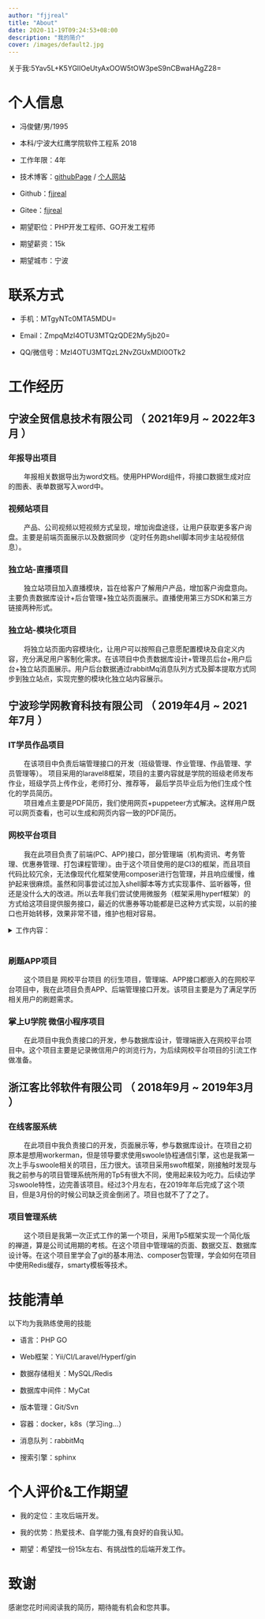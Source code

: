 ```yaml
---
author: "fjjreal"
title: "About"
date: 2020-11-19T09:24:53+08:00
description: "我的简介"
cover: /images/default2.jpg
---
```


关于我:5Yav5L+K5YGlIOeUtyAxOOW5tOW3peS9nCBwaHAgZ28=

<!--more-->

# 个人信息

 - 冯俊健/男/1995

 - 本科/宁波大红鹰学院软件工程系 2018

 - 工作年限：4年

 - 技术博客：[githubPage](https://fjjreal.github.io) / [个人网站](https://fjjreal.cn)
 
 - Github：[fjjreal](https://github.com/fjjreal)

 - Gitee：[fjjreal](https://gitee.com/voojo)

 - 期望职位：PHP开发工程师、GO开发工程师

 - 期望薪资：15k

 - 期望城市：宁波


# 联系方式

- 手机：MTgyNTc0MTA5MDU=

- Email：ZmpqMzI4OTU3MTQzQDE2My5jb20=

- QQ/微信号：MzI4OTU3MTQzL2NvZGUxMDI0OTk2


# 工作经历

## 宁波全贸信息技术有限公司 （ 2021年9月 ~ 2022年3月 ）

### 年报导出项目

&nbsp;&nbsp;&nbsp;&nbsp;&nbsp;&nbsp;&nbsp;&nbsp;年报相关数据导出为word文档。使用PHPWord组件，将接口数据生成对应的图表、表单数据写入word中。

### 视频站项目

&nbsp;&nbsp;&nbsp;&nbsp;&nbsp;&nbsp;&nbsp;&nbsp;产品、公司视频以短视频方式呈现，增加询盘途径，让用户获取更多客户询盘。主要是前端页面展示以及数据同步（定时任务跑shell脚本同步主站视频信息）。

### 独立站-直播项目

&nbsp;&nbsp;&nbsp;&nbsp;&nbsp;&nbsp;&nbsp;&nbsp;独立站项目加入直播模块，旨在给客户了解用户产品，增加客户询盘意向。主要负责数据库设计+后台管理+独立站页面展示。直播使用第三方SDK和第三方链接两种形式。

### 独立站-模块化项目

&nbsp;&nbsp;&nbsp;&nbsp;&nbsp;&nbsp;&nbsp;&nbsp;将独立站页面内容模块化，让用户可以按照自己意愿配置模块及自定义内容，充分满足用户客制化需求。在该项目中负责数据库设计+管理员后台+用户后台+独立站页面展示。用户后台数据通过rabbitMq消息队列方式及脚本提取方式同步到独立站点，实现完整的模块化独立站内容展示。


## 宁波珍学网教育科技有限公司 （ 2019年4月 ~ 2021年7月 ）

### IT学员作品项目

&nbsp;&nbsp;&nbsp;&nbsp;&nbsp;&nbsp;&nbsp;&nbsp;在该项目中负责后端管理接口的开发（班级管理、作业管理、作品管理、学员管理等）。
项目采用的laravel8框架，项目的主要内容就是学院的班级老师发布作业，班级学员上传作业，老师打分、推荐等，
最后学员毕业后为他们生成个性化的学员简历。<br>
&nbsp;&nbsp;&nbsp;&nbsp;&nbsp;&nbsp;&nbsp;&nbsp;项目难点主要是PDF简历，我们使用网页+puppeteer方式解决。这样用户既可以网页查看，也可以生成和网页内容一致的PDF简历。


### 网校平台项目 

&nbsp;&nbsp;&nbsp;&nbsp;&nbsp;&nbsp;&nbsp;&nbsp;我在此项目负责了前端(PC、APP)接口，部分管理端（机构资讯、考务管理、优惠券管理、打包课程管理）。由于这个项目使用的是CI3的框架，而且项目代码比较冗余，无法像现代化框架使用composer进行包管理，并且响应缓慢，维护起来很麻烦。虽然和同事尝试过加入shell脚本等方式实现事件、监听器等，但还是没什么大的改进。所以去年我们尝试使用微服务（框架采用hyperf框架）的方式给这项目提供服务接口，最近的优惠券等功能都是已这种方式实现，以前的接口也开始转移，效果非常不错，维护也相对容易。

<details>
  <summary>工作内容：</summary><br>

  - 春华网校APP项目
    - 课程
    - 班级
    - 人脸识别接口

  - 掌上教务通APP项目
    - 学员管理
    - 班级管理
    - 课程管理

  - 内部EA对接API
    - 账号管理

</details>

<br>

### 刷题APP项目 

&nbsp;&nbsp;&nbsp;&nbsp;&nbsp;&nbsp;&nbsp;&nbsp;这个项目是 网校平台项目 的衍生项目，管理端、APP接口都嵌入的在网校平台项目中，我在此项目负责APP、后端管理接口开发。该项目主要是为了满足学历相关用户的刷题需求。

### 掌上U学院 微信小程序项目

&nbsp;&nbsp;&nbsp;&nbsp;&nbsp;&nbsp;&nbsp;&nbsp;在此项目中我负责接口的开发，参与数据库设计，管理端嵌入在网校平台项目中。这个项目主要是记录微信用户的浏览行为，为后续网校平台项目的引流工作做准备。

  
## 浙江客比邻软件有限公司 （ 2018年9月 ~ 2019年3月 ）

### 在线客服系统 

&nbsp;&nbsp;&nbsp;&nbsp;&nbsp;&nbsp;&nbsp;&nbsp;在此项目中我负责接口的开发，页面展示等，参与数据库设计。在项目之初原本是想用workerman，但是领导要求使用swoole协程通信引擎，这也是我第一次上手与swoole相关的项目，压力很大。该项目采用swoft框架，刚接触时发现与我之前参与的项目管理系统所用的Tp5有很大不同，使用起来较为吃力。后续边学习swoole特性，边完善该项目。经过3个月左右，在2019年年后完成了这个项目，但是3月份的时候公司缺乏资金倒闭了。项目也就不了了之了。


### 项目管理系统  

&nbsp;&nbsp;&nbsp;&nbsp;&nbsp;&nbsp;&nbsp;&nbsp;这个项目是我第一次正式工作的第一个项目，采用Tp5框架实现一个简化版的禅道，算是公司试用期的考核。在这个项目中管理端的页面、数据交互、数据库设计等。在这个项目里学会了git的基本用法、composer包管理，学会如何在项目中使用Redis缓存，smarty模板等技术。
    
# 技能清单

以下均为我熟练使用的技能

- 语言：PHP GO

- Web框架：Yii/CI/Laravel/Hyperf/gin

- 数据存储相关：MySQL/Redis

- 数据库中间件：MyCat

- 版本管理：Git/Svn

- 容器：docker，k8s（学习ing...）

- 消息队列：rabbitMq

- 搜索引擎：sphinx

# 个人评价&工作期望

- 我的定位：主攻后端开发。

- 我的优势：热爱技术、自学能力强,有良好的自我认知。

- 期望：希望找一份15k左右、有挑战性的后端开发工作。

# 致谢

感谢您花时间阅读我的简历，期待能有机会和您共事。